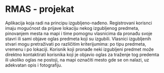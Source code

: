 # RMAS - projekat
Aplikacija koja radi na principu izgubljeno-nađeno.
Registrovani korisnci imaju mogućnost da prijave lokaciju nekog izgubljenog predmeta, pinovanjem mesta na mapi i time pomognu vlasnicima da pronađu svoje stavri ili sami objave oglas predmeta koji su izgubili.
Vlasnici izgubljenih stvari mogu pretraživati po različitim kriterijumima: po tipu predmeta, vremenu i po lokaciji. 
Korisnik koji pronađe neki izgubljeni predmet može direktno kontaktirati korisnika koji je objavio oglas za traženje tog predemta ili ukoliko oglas ne postoji, na mapi označiti mesto gde se on nalazi, uz adekvatan opis i fotografiju.
